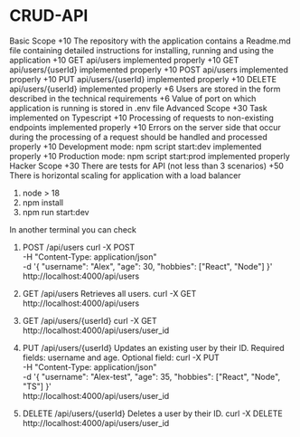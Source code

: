 # CRUD-API
Basic Scope
+10 The repository with the application contains a Readme.md file containing detailed instructions for installing, running and using the application
+10 GET api/users implemented properly
+10 GET api/users/{userId} implemented properly
+10 POST api/users implemented properly
+10 PUT api/users/{userId} implemented properly
+10 DELETE api/users/{userId} implemented properly
+6 Users are stored in the form described in the technical requirements
+6 Value of port on which application is running is stored in .env file
Advanced Scope
+30 Task implemented on Typescript
+10 Processing of requests to non-existing endpoints implemented properly
+10 Errors on the server side that occur during the processing of a request should be handled and processed properly
+10 Development mode: npm script start:dev implemented properly
+10 Production mode: npm script start:prod implemented properly
Hacker Scope
+30 There are tests for API (not less than 3 scenarios)
+50 There is horizontal scaling for application with a load balancer

1) node > 18
2) npm install
3) npm run start:dev

In another terminal you can check

1) POST /api/users
curl -X POST \
  -H "Content-Type: application/json" \
  -d '{
    "username": "Alex",
    "age": 30,
    "hobbies": ["React", "Node"]
  }' \
  http://localhost:4000/api/users

2) GET /api/users 
Retrieves all users.
curl -X GET http://localhost:4000/api/users


3) GET /api/users/{userId}
curl -X GET http://localhost:4000/api/users/user_id

4) PUT /api/users/{userId}
Updates an existing user by their ID. Required fields: username and age. Optional field: 
curl -X PUT \
  -H "Content-Type: application/json" \
  -d '{
    "username": "Alex-test",
    "age": 35,
    "hobbies": ["React", "Node", "TS"]
  }' \
  http://localhost:4000/api/users/user_id

5) DELETE /api/users/{userId}
Deletes a user by their ID.
curl -X DELETE http://localhost:4000/api/users/user_id
